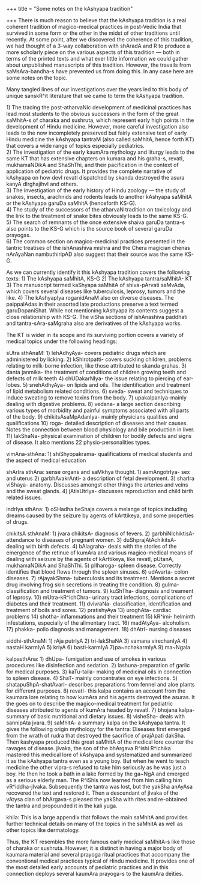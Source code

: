 +++
title = "Some notes on the kAshyapa tradition"

+++
There is much reason to believe that the kAshyapa tradition is a real
coherent tradition of magico-medical practices in post-Vedic India that
survived in some form or the other in the midst of other traditions
until recently. At some point, after we discovered the coherence of this
tradition, we had thought of a 3-way collaboration with shAradA and R to
produce a more scholarly piece on the various aspects of this tradition
— both in terms of the printed texts and what ever little information
we could gather about unpublished manuscripts of this tradition.
However, the travails from saMsAra-bandha-s have prevented us from doing
this. In any case here are some notes on the topic.

Many tangled lines of our investigations over the years led to this body
of unique sanskR^it literature that we came to term the kAshyapa
tradition.  

1\) The tracing the post-atharvaNic development of medicinal practices
has lead most students to the obvious successors in the form of the
great saMhitA-s of charaka and sushruta, which represent early high
points in the development of Hindu medicine. However, more careful
investigation also leads to the now incompletely preserved but fairly
extensive text of early Hindu medicine the kAshyapa tantraM (also called
saMhitA, hence forth KT) that covers a wide range of topics especially
pediatrics.  
2\) The investigation of the early kaumAra mythology and liturgy leads
to the same KT that has extensive chapters on kumara and his graha-s,
revatI, mukhamaNDikA and ShaShThi, and their pacification in the context
of application of pediatric drugs. It provides the complete narrative of
kAshyapa on how devI revatI dispatched by skanda destroyed the asura
kanyA dIrghajihvI and others.  
3\) The investigation of the early history of Hindu zoology — the study
of snakes, insects, arachnids and rodents leads to another kAshyapa
saMhitA or the kAshyapa garuDa saMhitA (henceforth KS-G).  
4\) The study of the successors of the atharvaN tradition on toxicology
and the link to the treatment of snake bites obviously leads to the same
KS-G.  
5\) The search of remnants of the once extensive shaiva garuDa tantra-s
also points to the KS-G which is the source book of several garuDa
prayogas.  
6\) The common section on magico-medicinal practices presented in the
tantric treatises of the ishAnashiva mishra and the Chera magician
chenas nArAyaNan nambuthiripAD also suggest that their source was the
same KS-G.

As we can currently identify it this kAshyapa tradition covers the
following texts: 1) The kAshyapa saMhitA, KS-G 2) The kAshyapa
tantra/saMhitA- KT 3) The manuscript termed kaShyapa saMhitA of
shiva-pArvati saMvAda, which covers several diseases like tuberculosis,
leprosy, tumors and the like. 4) The kAshyapIya roganidAnaM also on
diverse diseases. The paippalAdas in their assorted late productions
preserve a text termed garuDopaniShat. While not mentioning kAshyapa its
contents suggest a close relationship with KS-G. The viSha sections of
ishAnashiva paddhati and tantra-sAra-saMgraha also are derivatives of
the kAshyapa works.

The KT is wider in its scope and its surviving portion covers a variety
of medical topics under the following headings:

sUtra sthAnaM: 1) lehAdhyAya- covers pediatric drugs which are
administered by licking. 2) kShirotpatti- covers suckling children,
problems relating to milk-borne infection, like those attributed to
skanda grahas. 3) danta janmika- the treatment of conditions of children
growing teeth and defects of milk teeth 4) chUDakarNIya- the issue
relating to piercing of ear-lobes. 5) snehAdhyAya- on lipids and oils.
The identification and treatment of lipid metabolism related conditions.
6) sveda- sweat and techniques to induce sweating to remove toxins from
the body. 7) upakalpanIya-mainly dealing with digestive problems. 8)
vedana- a large section describing various types of morbidity and
painful symptoms associated with all parts of the body. 9)
chikitsAsaMpAdanIya- mainly physicians qualities and qualifications 10)
roga- detailed description of diseases and their causes. Notes the
connection between blood physiology and bile production in liver. 11)
lakShaNa- physical examination of children for bodily defects and signs
of disease. It also mentions 22 physio-personalities types.

vimAna-sthAna: 1) shiShyopakrama- qualifications of medical students and
the aspect of medical education

shArIra sthAna: sense organs and saMkhya thought. 1) asmAngotrIya- sex
and uterus 2) garbhAvakrAnti- a description of fetal development. 3)
sharIra viShaya- anatomy. Discusses amongst other things the arteries
and veins and the sweat glands. 4) jAtisUtrIya- discusses reproduction
and child birth related issues.

indrIya sthAna: 1) oSHadha beShaja covers a melange of topics including
dreams caused by the seizure by agents of kArttikeya, and some
properties of drugs.

chikitsA sthAnaM: 1) jvara chikitsA- diagnosis of fevers. 2)
garbhiNIchiktisA- attendance to diseases of pregnant women. 3)
duShprajAtAchikitsA- dealing with birth defects. 4) bAlagraha- deals
with the stories of the emergence of the retinue of kumAra and various
magico-medical means of dealing with seizure by the agents of
kArttikeya, like revatI, pUtanA, mukhamaNDikA and ShaShThi. 5)
plIharoga- spleen disease. Correctly identifies that blood flows through
the spleen sinuses. 6) udAvarta- colon diseases. 7) rAjayakShma-
tuberculosis and its treatment. Mentions a secret drug involving frog
skin secretions in treating the condition. 8) gulma- classification and
treatment of tumors. 9) kuShTha- diagnosis and treament of leprosy. 10)
mUtra-kR^ichChra- urinary tract infections, complications of diabetes
and their treatment. 11) dvivraNa- classification, identification and
treatment of boils and sores. 12) pratishyAya 13) uroghAta- cardiac
problems 14) shotha- inflammations and their treatment 15) kR^imi-
helminth infestations, especially of the alimentary tract. 16)
madAtyAya- alcoholism. 17) phakka- polio diagnosis and management. 18)
dhAtrI- nursing diseases

siddhi-sthAnaM: 1) rAja putrIyA 2) tri-lakShaNA 3) vamana virechanIyA 4)
nastaH karmIyA 5) kriyA 6) basti-karmIyA 7)pa\~nchakarmIyA 9) ma\~Ngala

kalpasthAna: 1) dhUpa- fumigation and use of smokes in various
procedures like disinfection and sedation. 2) lashuna-preparation of
garlic for medical purposes. 3) kaTu-taila- making of medicinal oils in
connection to spleen disease. 4) ShaT- mainly concentrates on eye
infections. 5) shatapuShpA-shatAvarI- describes preparations from fennel
and aloe plants for different purposes. 6) revatI- this kalpa contains
an account from the kaumara lore relating to how kumAra and his agents
destroyed the asuras. It the goes on to describe the magico-medical
treatment for pediatric diseases attributed to agents of kumAra headed
by revatI. 7) bhojana kalpa- summary of basic nutritional and dietary
issues. 8) visheSha- deals with sannipAta jvara. 9) saMhitA- a summary
kalpa on the kAshyapa tantra. It gives the following origin mythology
for the tantra: Diseases first emerged from the wrath of rudra that
destroyed the sacrifice of prajApati dakSha. Then kashyapa produced this
great saMhitA of the medical lore counter the ravages of disease.
jIvaka, the son of the bhArgava R^ishi R^ichika mastered this medical
lore of kAshyapa and systematized and summarized it as the kAshyapa
tantra even as a young boy. But when he went to teach medicine the other
vipra-s refused to take him seriously as he was just a boy. He then he
took a bath in a lake formed by the ga\~NgA and emerged as a serious
elderly man. The R^iShis now learned from him calling him
vR^iddha-jIvaka. Subsequently the tantra was lost, but the yakSha
anAyAsa recovered the text and restored it. Then a descendant of jIvaka
of the vAtysa clan of bhArgava-s pleased the yakSha with rites and
re-obtained the tantra and propounded it in the kali yuga.

khila: This is a large appendix that follows the main saMhitA and
provides further technical details on many of the topics in the saMhitA
as well as other topics like dermatology.

Thus, the KT resembles the more famous early medical saMhitA-s like
those of charaka or sushruta. However, it is distinct in having a major
body of kaumara material and several prayoga ritual practices that
accompany the conventional medical practices typical of Hindu medicine.
It provides one of the most detailed early accounts of pediatric
practices and in this connection deploys several kaumAra prayoga-s to
the kaumAra deities.
